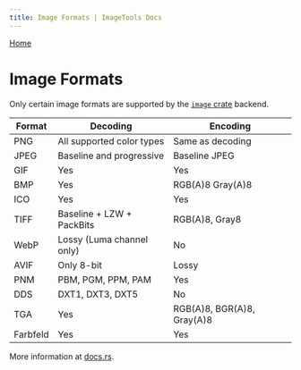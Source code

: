 ```yaml
---
title: Image Formats | ImageTools Docs
---
```


[Home](https://19wintersp.github.io/ImageTools/)

# Image Formats

Only certain image formats are supported by the [`image` crate](https://crates.io/crates/image) backend.

| Format   | Decoding                  | Encoding                   |
| -------- | ------------------------- | -------------------------- |
| PNG      | All supported color types | Same as decoding           |
| JPEG     | Baseline and progressive  | Baseline JPEG              |
| GIF      | Yes                       | Yes                        |
| BMP      | Yes                       | RGB(A)8 Gray(A)8           |
| ICO      | Yes                       | Yes                        |
| TIFF     | Baseline + LZW + PackBits | RGB(A)8, Gray8             |
| WebP     | Lossy (Luma channel only) | No                         |
| AVIF     | Only 8-bit                | Lossy                      |
| PNM      | PBM, PGM, PPM, PAM        | Yes                        |
| DDS      | DXT1, DXT3, DXT5          | No                         |
| TGA      | Yes                       | RGB(A)8, BGR(A)8, Gray(A)8 |
| Farbfeld | Yes                       | Yes                        |

More information at [docs.rs](https://docs.rs/image/0.23.14/image/codecs/).
